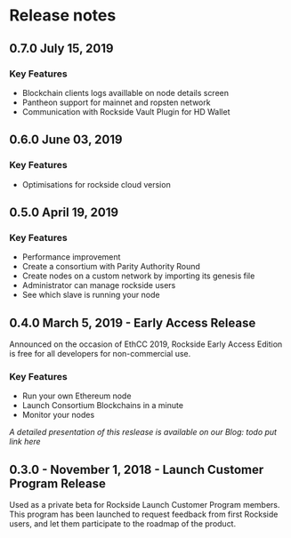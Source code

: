 # Release notes

## 0.7.0 July 15, 2019

### Key Features
* Blockchain clients logs availlable on node details screen
* Pantheon support for mainnet and ropsten network
* Communication with Rockside Vault Plugin for HD Wallet 


## 0.6.0 June 03, 2019

### Key Features
* Optimisations for rockside cloud version

## 0.5.0 April 19, 2019

### Key Features
* Performance improvement
* Create a consortium with Parity Authority Round
* Create nodes on a custom network by importing its genesis file
* Administrator can manage rockside users
* See which slave is running your node

## 0.4.0 March 5, 2019 - Early Access Release
Announced on the occasion of EthCC 2019, Rockside Early Access Edition is free for all developers for non-commercial use.
### Key Features
* Run your own Ethereum node
* Launch Consortium Blockchains in a minute
* Monitor your nodes

*A detailed presentation of this reslease is available on our Blog: todo put link here*


## 0.3.0 - November 1, 2018 - Launch Customer Program Release
Used as a private beta for Rockside Launch Customer Program members. This program has been launched to request feedback from first Rockside users, and let them participate to the roadmap of the product.
